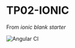 # TP02-IONIC

From *ionic blank starter*

![Angular CI](https://github.com/dylandre/TP02-Ionic/workflows/Angular%20CI/badge.svg)
